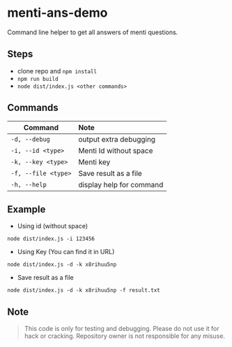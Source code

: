 # menti-ans-demo

Command line helper to get all answers of menti questions.

## Steps

- clone repo and `npm install`
- `npm run build`
- `node dist/index.js <other commands>`

## Commands

| Command         | Note  |
| --------------- |:-------------|
| `-d, --debug` | output extra debugging |
| `-i, --id <type>` | Menti Id without space |
| `-k, --key <type>` | Menti key |
| `-f, --file <type>` | Save result as a file
| `-h, --help` | display help for command

## Example

- Using id (without space)

`node dist/index.js -i 123456`

- Using Key (You can find it in URL)

`node dist/index.js -d -k x8rihuu5np`

- Save result as a file

`node dist/index.js -d -k x8rihuu5np -f result.txt`

## Note

> This code is only for testing and debugging. Please do not use it for hack or cracking. Repository owner is not responsible for any misuse.
